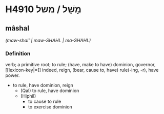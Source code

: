 # H4910 מָשַׁל / משל

## mâshal

_(maw-shal' | maw-SHAHL | ma-SHAHL)_

### Definition

verb; a primitive root; to rule; (have, make to have) dominion, governor, [[lexicon-key|×]] indeed, reign, (bear, cause to, have) rule(-ing, -r), have power.

- to rule, have dominion, reign
    - (Qal) to rule, have dominion
    - (Hiphil)
        - to cause to rule
        - to exercise dominion
